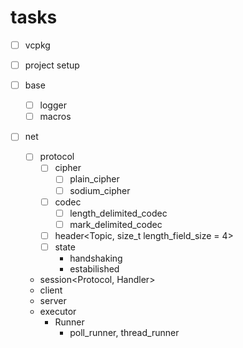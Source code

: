 # tasks

- [ ] vcpkg 
- [ ] project setup

- [ ] base 
    - [ ] logger
    - [ ] macros 

- [ ] net 
    - [ ] protocol 
        - [ ] cipher 
            - [ ] plain_cipher
            - [ ] sodium_cipher 
        - [ ] codec 
            - [ ] length_delimited_codec
            - [ ] mark_delimited_codec
        - [ ] header<Topic, size_t length_field_size = 4>
        - [ ] state 
            - handshaking
            - estabilished

    - session<Protocol, Handler>
    - client<Protocol>
    - server<Protocol>
    - executor 
        - Runner 
            - poll_runner, thread_runner 
    

                 